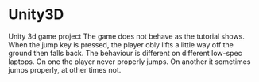 # Unity3D
Unity 3d game project
The game does not behave as the tutorial shows. When the jump key is pressed, the player obly lifts a little way off the ground
then falls back. The behaviour is different on different low-spec laptops. On one the player never properly jumps. On another 
it sometimes jumps properly, at other times not.
